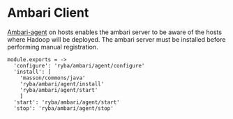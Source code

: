 # Ambari Client

[Ambari-agent][Ambari-agent-install] on hosts enables the ambari server to be
aware of the  hosts where Hadoop will be deployed.
The ambari server must be installed before performing manual registration.


    module.exports = ->
      'configure': 'ryba/ambari/agent/configure'
      'install': [
        'masson/commons/java'
        'ryba/ambari/agent/install'
        'ryba/ambari/agent/start'
        ]
      'start': 'ryba/ambari/agent/start'
      'stop': 'ryba/ambari/agent/stop'

[Ambari-agent-install]: https://cwiki.apache.org/confluence/display/AMBARI/Installing+ambari-agent+on+target+hosts
